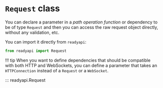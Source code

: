 # `Request` class

You can declare a parameter in a *path operation function* or dependency to be of type `Request` and then you can access the raw request object directly, without any validation, etc.

You can import it directly from `readyapi`:

```python
from readyapi import Request
```

!!! tip
    When you want to define dependencies that should be compatible with both HTTP and WebSockets, you can define a parameter that takes an `HTTPConnection` instead of a `Request` or a `WebSocket`.

::: readyapi.Request

